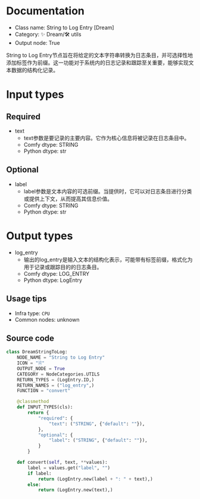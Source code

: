 
# Documentation
- Class name: String to Log Entry [Dream]
- Category: ✨ Dream/🛠 utils
- Output node: True

String to Log Entry节点旨在将给定的文本字符串转换为日志条目，并可选择性地添加标签作为前缀。这一功能对于系统内的日志记录和跟踪至关重要，能够实现文本数据的结构化记录。

# Input types
## Required
- text
    - text参数是要记录的主要内容。它作为核心信息将被记录在日志条目中。
    - Comfy dtype: STRING
    - Python dtype: str
## Optional
- label
    - label参数是文本内容的可选前缀。当提供时，它可以对日志条目进行分类或提供上下文，从而提高其信息价值。
    - Comfy dtype: STRING
    - Python dtype: str

# Output types
- log_entry
    - 输出的log_entry是输入文本的结构化表示，可能带有标签前缀，格式化为用于记录或跟踪目的的日志条目。
    - Comfy dtype: LOG_ENTRY
    - Python dtype: LogEntry


## Usage tips
- Infra type: `CPU`
- Common nodes: unknown


## Source code
```python
class DreamStringToLog:
    NODE_NAME = "String to Log Entry"
    ICON = "🗎"
    OUTPUT_NODE = True
    CATEGORY = NodeCategories.UTILS
    RETURN_TYPES = (LogEntry.ID,)
    RETURN_NAMES = ("log_entry",)
    FUNCTION = "convert"

    @classmethod
    def INPUT_TYPES(cls):
        return {
            "required": {
                "text": ("STRING", {"default": ""}),
            },
            "optional": {
                "label": ("STRING", {"default": ""}),
            }
        }

    def convert(self, text, **values):
        label = values.get("label", "")
        if label:
            return (LogEntry.new(label + ": " + text),)
        else:
            return (LogEntry.new(text),)

```
